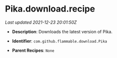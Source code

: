 # Pika.download.recipe

_Last updated 2021-12-23 20:01:50Z_

- **Description**: Downloads the latest version of Pika.

- **Identifier**: `com.github.flammable.download.Pika`

- **Parent Recipes**: `None`
